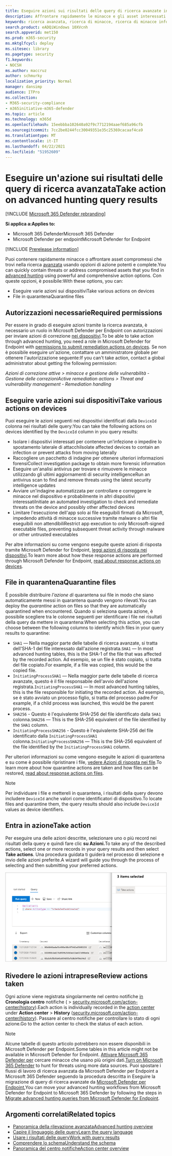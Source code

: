 ```yaml
---
title: Eseguire azioni sui risultati delle query di ricerca avanzate in Microsoft 365 Defender
description: Affrontare rapidamente le minacce e gli asset interessati nei risultati delle query di ricerca avanzate
keywords: ricerca avanzata, ricerca di minacce, ricerca di minacce informatiche, Microsoft 365 Defender, Microsoft 365, m365, ricerca, query, telemetria, agire
search.product: eADQiWindows 10XVcnh
search.appverid: met150
ms.prod: m365-security
ms.mktglfcycl: deploy
ms.sitesec: library
ms.pagetype: security
f1.keywords:
- NOCSH
ms.author: maccruz
author: schmurky
localization_priority: Normal
manager: dansimp
audience: ITPro
ms.collection:
- M365-security-compliance
- m365initiative-m365-defender
ms.topic: article
ms.technology: m365d
ms.openlocfilehash: 15eebbba102640a92f9c7712194aaef685a96cfb
ms.sourcegitcommit: 7cc2be0244fcc30049351e35c25369cacaaf4ca9
ms.translationtype: MT
ms.contentlocale: it-IT
ms.lasthandoff: 04/22/2021
ms.locfileid: "51952609"
---
```

# <a name="take-action-on-advanced-hunting-query-results"></a><span data-ttu-id="893a0-104">Eseguire un'azione sui risultati delle query di ricerca avanzata</span><span class="sxs-lookup"><span data-stu-id="893a0-104">Take action on advanced hunting query results</span></span>

[!INCLUDE [Microsoft 365 Defender rebranding](../includes/microsoft-defender.md)]


<span data-ttu-id="893a0-105">**Si applica a:**</span><span class="sxs-lookup"><span data-stu-id="893a0-105">**Applies to:**</span></span>
- <span data-ttu-id="893a0-106">Microsoft 365 Defender</span><span class="sxs-lookup"><span data-stu-id="893a0-106">Microsoft 365 Defender</span></span>
- <span data-ttu-id="893a0-107">Microsoft Defender per endpoint</span><span class="sxs-lookup"><span data-stu-id="893a0-107">Microsoft Defender for Endpoint</span></span>

[!INCLUDE [Prerelease information](../includes/prerelease.md)]

<span data-ttu-id="893a0-108">Puoi contenere rapidamente minacce o affrontare asset compromessi che trovi nella ricerca [avanzata](advanced-hunting-overview.md) usando opzioni di azione potenti e complete.</span><span class="sxs-lookup"><span data-stu-id="893a0-108">You can quickly contain threats or address compromised assets that you find in [advanced hunting](advanced-hunting-overview.md) using powerful and comprehensive action options.</span></span> <span data-ttu-id="893a0-109">Con queste opzioni, è possibile:</span><span class="sxs-lookup"><span data-stu-id="893a0-109">With these options, you can:</span></span>

- <span data-ttu-id="893a0-110">Eseguire varie azioni sui dispositivi</span><span class="sxs-lookup"><span data-stu-id="893a0-110">Take various actions on devices</span></span>
- <span data-ttu-id="893a0-111">File in quarantena</span><span class="sxs-lookup"><span data-stu-id="893a0-111">Quarantine files</span></span>

## <a name="required-permissions"></a><span data-ttu-id="893a0-112">Autorizzazioni necessarie</span><span class="sxs-lookup"><span data-stu-id="893a0-112">Required permissions</span></span>
<span data-ttu-id="893a0-113">Per essere in grado di eseguire azioni tramite la ricerca avanzata, è necessario un ruolo in Microsoft Defender per Endpoint con autorizzazioni per inviare azioni di correzione [nei dispositivi](/windows/security/threat-protection/microsoft-defender-atp/user-roles#permission-options).</span><span class="sxs-lookup"><span data-stu-id="893a0-113">To be able to take action through advanced hunting, you need a role in Microsoft Defender for Endpoint with [permissions to submit remediation actions on devices](/windows/security/threat-protection/microsoft-defender-atp/user-roles#permission-options).</span></span> <span data-ttu-id="893a0-114">Se non è possibile eseguire un'azione, contattare un amministratore globale per ottenere l'autorizzazione seguente:</span><span class="sxs-lookup"><span data-stu-id="893a0-114">If you can't take action, contact a global administrator about getting the following permission:</span></span>

<span data-ttu-id="893a0-115">*Azioni di correzione attive > minacce e gestione delle vulnerabilità - Gestione delle correzioni*</span><span class="sxs-lookup"><span data-stu-id="893a0-115">*Active remediation actions > Threat and vulnerability management - Remediation handling*</span></span>

## <a name="take-various-actions-on-devices"></a><span data-ttu-id="893a0-116">Eseguire varie azioni sui dispositivi</span><span class="sxs-lookup"><span data-stu-id="893a0-116">Take various actions on devices</span></span>
<span data-ttu-id="893a0-117">Puoi eseguire le azioni seguenti nei dispositivi identificati dalla `DeviceId` colonna nei risultati delle query:</span><span class="sxs-lookup"><span data-stu-id="893a0-117">You can take the following actions on devices identified by the `DeviceId` column in you query results:</span></span>

- <span data-ttu-id="893a0-118">Isolare i dispositivi interessati per contenere un'infezione o impedire lo spostamento laterale di attacchi</span><span class="sxs-lookup"><span data-stu-id="893a0-118">Isolate affected devices to contain an infection or prevent attacks from moving laterally</span></span>
- <span data-ttu-id="893a0-119">Raccogliere un pacchetto di indagine per ottenere ulteriori informazioni forensi</span><span class="sxs-lookup"><span data-stu-id="893a0-119">Collect investigation package to obtain more forensic information</span></span>
- <span data-ttu-id="893a0-120">Eseguire un'analisi antivirus per trovare e rimuovere le minacce utilizzando gli ultimi aggiornamenti di security intelligence</span><span class="sxs-lookup"><span data-stu-id="893a0-120">Run an antivirus scan to find and remove threats using the latest security intelligence updates</span></span>
- <span data-ttu-id="893a0-121">Avviare un'indagine automatizzata per controllare e correggere le minacce nel dispositivo e probabilmente in altri dispositivi interessati</span><span class="sxs-lookup"><span data-stu-id="893a0-121">Initiate an automated investigation to check and remediate threats on the device and possibly other affected devices</span></span>
- <span data-ttu-id="893a0-122">Limitare l'esecuzione dell'app solo ai file eseguibili firmati da Microsoft, impedendo attività di minacce successive tramite malware o altri file eseguibili non attendibili</span><span class="sxs-lookup"><span data-stu-id="893a0-122">Restrict app execution to only Microsoft-signed executable files, preventing subsequent threat activity through malware or other untrusted executables</span></span>

<span data-ttu-id="893a0-123">Per altre informazioni su come vengono eseguite queste azioni di risposta tramite Microsoft Defender for Endpoint, [leggi azioni di risposta nei dispositivi](/windows/security/threat-protection/microsoft-defender-atp/respond-machine-alerts).</span><span class="sxs-lookup"><span data-stu-id="893a0-123">To learn more about how these response actions are performed through Microsoft Defender for Endpoint, [read about response actions on devices](/windows/security/threat-protection/microsoft-defender-atp/respond-machine-alerts).</span></span>
   
## <a name="quarantine-files"></a><span data-ttu-id="893a0-124">File in quarantena</span><span class="sxs-lookup"><span data-stu-id="893a0-124">Quarantine files</span></span>
<span data-ttu-id="893a0-125">È possibile distribuire *l'azione di* quarantena sui file in modo che siano automaticamente messi in quarantena quando vengono rilevati.</span><span class="sxs-lookup"><span data-stu-id="893a0-125">You can deploy the *quarantine* action on files so that they are automatically quarantined when encountered.</span></span> <span data-ttu-id="893a0-126">Quando si seleziona questa azione, è possibile scegliere tra le colonne seguenti per identificare i file nei risultati della query da mettere in quarantena:</span><span class="sxs-lookup"><span data-stu-id="893a0-126">When selecting this action, you can choose between the following columns to identify which files in your query results to quarantine:</span></span>

- <span data-ttu-id="893a0-127">`SHA1` — Nella maggior parte delle tabelle di ricerca avanzate, si tratta dell'SHA-1 del file interessato dall'azione registrata.</span><span class="sxs-lookup"><span data-stu-id="893a0-127">`SHA1` — In most advanced hunting tables, this is the SHA-1 of the file that was affected by the recorded action.</span></span> <span data-ttu-id="893a0-128">Ad esempio, se un file è stato copiato, si tratta del file copiato.</span><span class="sxs-lookup"><span data-stu-id="893a0-128">For example, if a file was copied, this would be the copied file.</span></span>
- <span data-ttu-id="893a0-129">`InitiatingProcessSHA1` — Nella maggior parte delle tabelle di ricerca avanzate, questo è il file responsabile dell'avvio dell'azione registrata.</span><span class="sxs-lookup"><span data-stu-id="893a0-129">`InitiatingProcessSHA1` — In most advanced hunting tables, this is the file responsible for initiating the recorded action.</span></span> <span data-ttu-id="893a0-130">Ad esempio, se è stato avviato un processo figlio, si tratta del processo padre.</span><span class="sxs-lookup"><span data-stu-id="893a0-130">For example, if a child process was launched, this would be the parent process.</span></span> 
- <span data-ttu-id="893a0-131">`SHA256` - Questo è l'equivalente SHA-256 del file identificato dalla `SHA1` colonna.</span><span class="sxs-lookup"><span data-stu-id="893a0-131">`SHA256` — This is the SHA-256 equivalent of the file identified by the `SHA1` column.</span></span>
- <span data-ttu-id="893a0-132">`InitiatingProcessSHA256` - Questo è l'equivalente SHA-256 del file identificato dalla `InitiatingProcessSHA1` colonna.</span><span class="sxs-lookup"><span data-stu-id="893a0-132">`InitiatingProcessSHA256` — This is the SHA-256 equivalent of the file identified by the `InitiatingProcessSHA1` column.</span></span>

<span data-ttu-id="893a0-133">Per ulteriori informazioni su come vengono eseguite le azioni di quarantena e su come è possibile ripristinare i file, [vedere Azioni di risposta nei file](/windows/security/threat-protection/microsoft-defender-atp/respond-file-alerts).</span><span class="sxs-lookup"><span data-stu-id="893a0-133">To learn more about how quarantine actions are taken and how files can be restored, [read about response actions on files](/windows/security/threat-protection/microsoft-defender-atp/respond-file-alerts).</span></span>

>[!NOTE]
><span data-ttu-id="893a0-134">Per individuare i file e mettereli in quarantena, i risultati della query devono includere `DeviceId` anche valori come identificatori di dispositivo.</span><span class="sxs-lookup"><span data-stu-id="893a0-134">To locate files and quarantine them, the query results should also include `DeviceId` values as device identifiers.</span></span>  

## <a name="take-action"></a><span data-ttu-id="893a0-135">Entra in azione</span><span class="sxs-lookup"><span data-stu-id="893a0-135">Take action</span></span>
<span data-ttu-id="893a0-136">Per eseguire una delle azioni descritte, selezionare uno o più record nei risultati della query e quindi fare clic **su Azioni.**</span><span class="sxs-lookup"><span data-stu-id="893a0-136">To take any of the described actions, select one or more records in your query results and then select **Take actions**.</span></span> <span data-ttu-id="893a0-137">Una procedura guidata ti guiderà nel processo di selezione e invio delle azioni preferite.</span><span class="sxs-lookup"><span data-stu-id="893a0-137">A wizard will guide you through the process of selecting and then submitting your preferred actions.</span></span>

![Immagine del record selezionato con il pannello per l'ispezione del record](../../media/mtp-ah/ah-take-actions.png)

## <a name="review-actions-taken"></a><span data-ttu-id="893a0-139">Rivedere le azioni intraprese</span><span class="sxs-lookup"><span data-stu-id="893a0-139">Review actions taken</span></span>
<span data-ttu-id="893a0-140">Ogni azione viene registrata singolarmente nel centro notifiche [in](m365d-action-center.md) **Cronologia centro** notifiche (  >   [security.microsoft.com/action-center/history](https://security.microsoft.com/action-center/history)).</span><span class="sxs-lookup"><span data-stu-id="893a0-140">Each action is individually recorded in the [action center](m365d-action-center.md) under **Action center** > **History** ([security.microsoft.com/action-center/history](https://security.microsoft.com/action-center/history)).</span></span> <span data-ttu-id="893a0-141">Passare al centro notifiche per controllare lo stato di ogni azione.</span><span class="sxs-lookup"><span data-stu-id="893a0-141">Go to the action center to check the status of each action.</span></span>
 
>[!NOTE]
><span data-ttu-id="893a0-142">Alcune tabelle di questo articolo potrebbero non essere disponibili in Microsoft Defender per Endpoint.</span><span class="sxs-lookup"><span data-stu-id="893a0-142">Some tables in this article might not be available in Microsoft Defender for Endpoint.</span></span> <span data-ttu-id="893a0-143">[Attivare Microsoft 365 Defender per](m365d-enable.md) cercare minacce che usano più origini dati.</span><span class="sxs-lookup"><span data-stu-id="893a0-143">[Turn on Microsoft 365 Defender](m365d-enable.md) to hunt for threats using more data sources.</span></span> <span data-ttu-id="893a0-144">Puoi spostare i flussi di lavoro di ricerca avanzata da Microsoft Defender per Endpoint a Microsoft 365 Defender seguendo la procedura descritta in Eseguire la migrazione di query di ricerca avanzate da [Microsoft Defender per Endpoint.](advanced-hunting-migrate-from-mde.md)</span><span class="sxs-lookup"><span data-stu-id="893a0-144">You can move your advanced hunting workflows from Microsoft Defender for Endpoint to Microsoft 365 Defender by following the steps in [Migrate advanced hunting queries from Microsoft Defender for Endpoint](advanced-hunting-migrate-from-mde.md).</span></span>

## <a name="related-topics"></a><span data-ttu-id="893a0-145">Argomenti correlati</span><span class="sxs-lookup"><span data-stu-id="893a0-145">Related topics</span></span>
- [<span data-ttu-id="893a0-146">Panoramica della rilevazione avanzata</span><span class="sxs-lookup"><span data-stu-id="893a0-146">Advanced hunting overview</span></span>](advanced-hunting-overview.md)
- [<span data-ttu-id="893a0-147">Capire il linguaggio delle query</span><span class="sxs-lookup"><span data-stu-id="893a0-147">Learn the query language</span></span>](advanced-hunting-query-language.md)
- [<span data-ttu-id="893a0-148">Usare i risultati delle query</span><span class="sxs-lookup"><span data-stu-id="893a0-148">Work with query results</span></span>](advanced-hunting-query-results.md)
- [<span data-ttu-id="893a0-149">Comprendere lo schema</span><span class="sxs-lookup"><span data-stu-id="893a0-149">Understand the schema</span></span>](advanced-hunting-schema-tables.md)
- [<span data-ttu-id="893a0-150">Panoramica del centro notifiche</span><span class="sxs-lookup"><span data-stu-id="893a0-150">Action center overview</span></span>](m365d-action-center.md)
